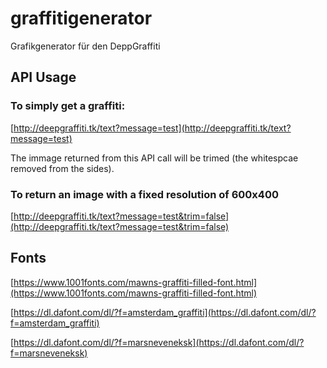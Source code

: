 # graffitigenerator
Grafikgenerator für den DeppGraffiti

## API Usage

### To simply get a graffiti:
[http://deepgraffiti.tk/text?message=test](http://deepgraffiti.tk/text?message=test)

The immage returned from this API call will be trimed (the whitespcae removed from the sides).
### To return an image with a fixed resolution of **600x400**

[http://deepgraffiti.tk/text?message=test&trim=false](http://deepgraffiti.tk/text?message=test&trim=false)

## Fonts

[https://www.1001fonts.com/mawns-graffiti-filled-font.html](https://www.1001fonts.com/mawns-graffiti-filled-font.html)

[https://dl.dafont.com/dl/?f=amsterdam_graffiti](https://dl.dafont.com/dl/?f=amsterdam_graffiti)

[https://dl.dafont.com/dl/?f=marsneveneksk](https://dl.dafont.com/dl/?f=marsneveneksk)